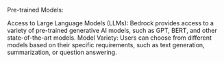 Pre-trained Models:

Access to Large Language Models (LLMs): Bedrock provides access to a variety of pre-trained generative AI models, such as GPT, BERT, and other state-of-the-art models.
Model Variety: Users can choose from different models based on their specific requirements, such as text generation, summarization, or question answering.